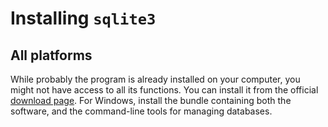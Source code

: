 # Installing `sqlite3` 

## All platforms

While probably the program is already installed on your computer, you might not have access to all its functions. You can install it from the official [download page](https://www.sqlite.org/download.html). For Windows, install the bundle containing both the software, and the command-line tools for managing databases.

